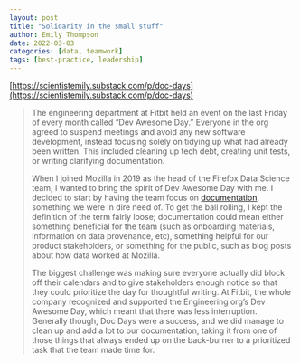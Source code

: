```yaml
---
layout: post
title: "Solidarity in the small stuff"
author: Emily Thompson
date: 2022-03-03
categories: [data, teamwork]
tags: [best-practice, leadership]
---
```


[https://scientistemily.substack.com/p/doc-days](https://scientistemily.substack.com/p/doc-days)

> The engineering department at Fitbit held an event on the last Friday of every month called “Dev Awesome Day.” Everyone in the org agreed to suspend meetings and avoid any new software development, instead focusing solely on tidying up what had already been written. This included cleaning up tech debt, creating unit tests, or writing clarifying documentation.
>
> When I joined Mozilla in 2019 as the head of the Firefox Data Science team, I wanted to bring the spirit of Dev Awesome Day with me. I decided to start by having the team focus on [documentation](https://scientistemily.substack.com/p/getting-started?s=w), something we were in dire need of. To get the ball rolling, I kept the definition of the term fairly loose; documentation could mean either something beneficial for the team (such as onboarding materials, information on data provenance, etc), something helpful for our product stakeholders, or something for the public, such as blog posts about how data worked at Mozilla.
>
> The biggest challenge was making sure everyone actually did block off their calendars and to give stakeholders enough notice so that they could prioritize the day for thoughtful writing. At Fitbit, the whole company recognized and supported the Engineering org’s Dev Awesome Day, which meant that there was less interruption. Generally though, Doc Days were a success, and we did manage to clean up and add a lot to our documentation, taking it from one of those things that always ended up on the back-burner to a prioritized task that the team made time for.

